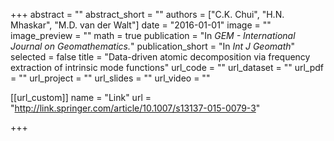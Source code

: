 +++
abstract = ""
abstract_short = ""
authors = ["C.K. Chui", "H.N. Mhaskar", "M.D. van der Walt"]
date = "2016-01-01"
image = ""
image_preview = ""
math = true
publication = "In *GEM - International Journal on Geomathematics.*"
publication_short = "In *Int J Geomath*"
selected = false
title = "Data-driven atomic decomposition via frequency extraction of intrinsic mode functions"
url_code = ""
url_dataset = ""
url_pdf = ""
url_project = ""
url_slides = ""
url_video = ""

[[url_custom]]
name = "Link"
url = "http://link.springer.com/article/10.1007/s13137-015-0079-3"



+++
